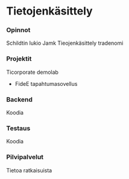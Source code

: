 # Tietojenkäsittely

### Opinnot
Schildtin lukio
Jamk Tieojenkäsittely tradenomi

### Projektit
Ticorporate demolab
- FideE tapahtumasovellus

### Backend
Koodia

### Testaus
Koodia

### Pilvipalvelut
Tietoa ratkaisuista
